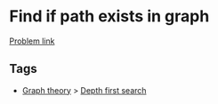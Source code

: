 # Find if path exists in graph

[Problem link](https://leetcode.com/problems/find-if-path-exists-in-graph)

## Tags

* [Graph theory](/README.md#Graph_theory) > [Depth first search](/README.md#Graph_theory-Depth_first_search)
